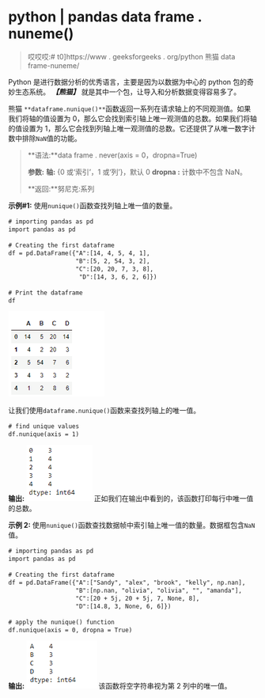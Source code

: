 # python | pandas data frame . nuneme()

> 哎哎哎:# t0]https://www . geeksforgeeks . org/python 熊猫 data frame-nuneme/

Python 是进行数据分析的优秀语言，主要是因为以数据为中心的 python 包的奇妙生态系统。 ***【熊猫】*** 就是其中一个包，让导入和分析数据变得容易多了。

熊猫 `**dataframe.nunique()**`函数返回一系列在请求轴上的不同观测值。如果我们将轴的值设置为 0，那么它会找到索引轴上唯一观测值的总数。如果我们将轴的值设置为 1，那么它会找到列轴上唯一观测值的总数。它还提供了从唯一数字计数中排除`NaN`值的功能。

> **语法:**data frame . never(axis = 0，dropna=True)
> 
> **参数:**
> **轴:** {0 或‘索引’，1 或‘列’}，默认 0
> **dropna :** 计数中不包含 NaN。
> 
> **返回:**努尼克:系列

**示例#1:** 使用`nunique()`函数查找列轴上唯一值的数量。

```
# importing pandas as pd
import pandas as pd

# Creating the first dataframe 
df = pd.DataFrame({"A":[14, 4, 5, 4, 1],
                   "B":[5, 2, 54, 3, 2],
                   "C":[20, 20, 7, 3, 8],
                    "D":[14, 3, 6, 2, 6]})

# Print the dataframe
df
```

![](img/a7c2895fbb6474a7ac60c08787a795e2.png)

让我们使用`dataframe.nunique()`函数来查找列轴上的唯一值。

```
# find unique values
df.nunique(axis = 1)
```

**输出:**
![](img/a2274ea33b649ac314414e11a5604d08.png)
正如我们在输出中看到的，该函数打印每行中唯一值的总数。

**示例 2:** 使用`nunique()`函数查找数据帧中索引轴上唯一值的数量。数据框包含`NaN`值。

```
# importing pandas as pd
import pandas as pd

# Creating the first dataframe 
df = pd.DataFrame({"A":["Sandy", "alex", "brook", "kelly", np.nan],
                   "B":[np.nan, "olivia", "olivia", "", "amanda"], 
                   "C":[20 + 5j, 20 + 5j, 7, None, 8],
                   "D":[14.8, 3, None, 6, 6]})

# apply the nunique() function
df.nunique(axis = 0, dropna = True)
```

**输出:**
![](img/0cb4255a96f2733688945981ac686567.png)
该函数将空字符串视为第 2 列中的唯一值。